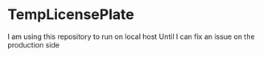 # TempLicensePlate
I am using this repository to run on local host Until I can fix an issue on the production side
